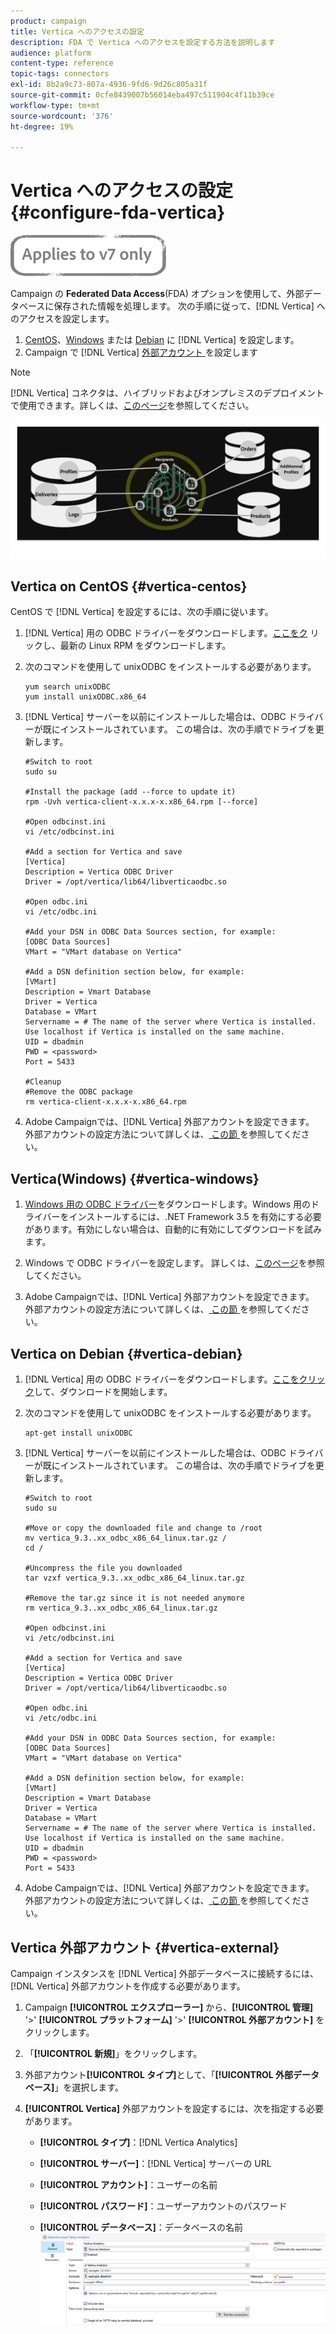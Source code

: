 ```yaml
---
product: campaign
title: Vertica へのアクセスの設定
description: FDA で Vertica へのアクセスを設定する方法を説明します
audience: platform
content-type: reference
topic-tags: connectors
exl-id: 8b2a9c73-807a-4936-9fd6-9d26c805a31f
source-git-commit: 0cfe8439007b56014eba497c511904c4f11b39ce
workflow-type: tm+mt
source-wordcount: '376'
ht-degree: 19%

---
```


# Vertica へのアクセスの設定 {#configure-fda-vertica}

![](../../assets/v7-only.svg)

Campaign の **Federated Data Access**(FDA) オプションを使用して、外部データベースに保存された情報を処理します。 次の手順に従って、[!DNL Vertica] へのアクセスを設定します。

1. [CentOS](#vertica-centos)、[Windows](#vertica-windows) または [Debian](#vertica-debian) に [!DNL Vertica] を設定します。
1. Campaign で [!DNL Vertica] [ 外部アカウント ](#vertica-external) を設定します


>[!NOTE]
>
>[!DNL Vertica] コネクタは、ハイブリッドおよびオンプレミスのデプロイメントで使用できます。詳しくは、[このページ](../../installation/using/capability-matrix.md)を参照してください。

![](assets/snowflake_3.png)

## Vertica on CentOS {#vertica-centos}

CentOS で [!DNL Vertica] を設定するには、次の手順に従います。

1. [!DNL Vertica] 用の ODBC ドライバーをダウンロードします。[ここをク](https://www.vertica.com/download/vertica/client-drivers/) リックし、最新の Linux RPM をダウンロードします。

1. 次のコマンドを使用して unixODBC をインストールする必要があります。

   ```
   yum search unixODBC
   yum install unixODBC.x86_64
   ```

1. [!DNL Vertica] サーバーを以前にインストールした場合は、ODBC ドライバーが既にインストールされています。 この場合は、次の手順でドライブを更新します。

   ```
   #Switch to root
   sudo su
   
   #Install the package (add --force to update it)
   rpm -Uvh vertica-client-x.x.x-x.x86_64.rpm [--force]
   
   #Open odbcinst.ini
   vi /etc/odbcinst.ini
   
   #Add a section for Vertica and save
   [Vertica]
   Description = Vertica ODBC Driver
   Driver = /opt/vertica/lib64/libverticaodbc.so
   
   #Open odbc.ini
   vi /etc/odbc.ini
   
   #Add your DSN in ODBC Data Sources section, for example:
   [ODBC Data Sources]
   VMart = "VMart database on Vertica"
   
   #Add a DSN definition section below, for example:
   [VMart]
   Description = Vmart Database
   Driver = Vertica
   Database = VMart
   Servername = # The name of the server where Vertica is installed. Use localhost if Vertica is installed on the same machine.
   UID = dbadmin
   PWD = <password>
   Port = 5433
   
   #Cleanup
   #Remove the ODBC package
   rm vertica-client-x.x.x-x.x86_64.rpm
   ```

1. Adobe Campaignでは、[!DNL Vertica] 外部アカウントを設定できます。 外部アカウントの設定方法について詳しくは、[ この節 ](#vertica-external) を参照してください。

## Vertica(Windows) {#vertica-windows}

1. [Windows 用の ODBC ドライバー](https://www.vertica.com/download/vertica/client-drivers/)をダウンロードします。Windows 用のドライバーをインストールするには、.NET Framework 3.5 を有効にする必要があります。有効にしない場合は、自動的に有効にしてダウンロードを試みます。

1. Windows で ODBC ドライバーを設定します。 詳しくは、[このページ](https://www.vertica.com/docs/9.2.x/HTML/Content/Authoring/ConnectingToVertica/ClientODBC/SettingUpADSN.htm)を参照してください。

1. Adobe Campaignでは、[!DNL Vertica] 外部アカウントを設定できます。 外部アカウントの設定方法について詳しくは、[ この節 ](#vertical-external) を参照してください。

## Vertica on Debian {#vertica-debian}

1. [!DNL Vertica] 用の ODBC ドライバーをダウンロードします。[ここをクリック](https://sfc-repo.snowflakecomputing.com/odbc/linux/latest/index.html)して、ダウンロードを開始します。

1. 次のコマンドを使用して unixODBC をインストールする必要があります。

   ```
   apt-get install unixODBC
   ```

1. [!DNL Vertica] サーバーを以前にインストールした場合は、ODBC ドライバーが既にインストールされています。 この場合は、次の手順でドライブを更新します。

   ```
   #Switch to root
   sudo su
   
   #Move or copy the downloaded file and change to /root
   mv vertica_9.3..xx_odbc_x86_64_linux.tar.gz /
   cd /
   
   #Uncompress the file you downloaded
   tar vzxf vertica_9.3..xx_odbc_x86_64_linux.tar.gz
   
   #Remove the tar.gz since it is not needed anymore
   rm vertica_9.3..xx_odbc_x86_64_linux.tar.gz
   
   #Open odbcinst.ini
   vi /etc/odbcinst.ini
   
   #Add a section for Vertica and save
   [Vertica]
   Description = Vertica ODBC Driver
   Driver = /opt/vertica/lib64/libverticaodbc.so
   
   #Open odbc.ini
   vi /etc/odbc.ini
   
   #Add your DSN in ODBC Data Sources section, for example:
   [ODBC Data Sources]
   VMart = "VMart database on Vertica"
   
   #Add a DSN definition section below, for example:
   [VMart]
   Description = Vmart Database
   Driver = Vertica
   Database = VMart
   Servername = # The name of the server where Vertica is installed. Use localhost if Vertica is installed on the same machine.
   UID = dbadmin
   PWD = <password>
   Port = 5433
   ```

1. Adobe Campaignでは、[!DNL Vertica] 外部アカウントを設定できます。 外部アカウントの設定方法について詳しくは、[ この節 ](#vertica-external) を参照してください。

## Vertica 外部アカウント {#vertica-external}

Campaign インスタンスを [!DNL Vertica] 外部データベースに接続するには、[!DNL Vertica] 外部アカウントを作成する必要があります。

1. Campaign **[!UICONTROL エクスプローラー]** から、**[!UICONTROL 管理]** &#39;>&#39; **[!UICONTROL プラットフォーム]** &#39;>&#39; **[!UICONTROL 外部アカウント]** をクリックします。

1. 「**[!UICONTROL 新規]**」をクリックします。

1. 外部アカウント&#x200B;**[!UICONTROL タイプ]**&#x200B;として、「**[!UICONTROL 外部データベース]**」を選択します。

1. **[!UICONTROL Vertica]** 外部アカウントを設定するには、次を指定する必要があります。

   * **[!UICONTROL タイプ]**：[!DNL Vertica Analytics]

   * **[!UICONTROL サーバー]**：[!DNL Vertica] サーバーの URL

   * **[!UICONTROL アカウント]**：ユーザーの名前

   * **[!UICONTROL パスワード]**：ユーザーアカウントのパスワード

   * **[!UICONTROL データベース]**：データベースの名前
   ![](assets/vertica.png)
